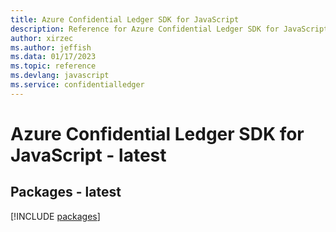 ```yaml
---
title: Azure Confidential Ledger SDK for JavaScript
description: Reference for Azure Confidential Ledger SDK for JavaScript
author: xirzec
ms.author: jeffish
ms.data: 01/17/2023
ms.topic: reference
ms.devlang: javascript
ms.service: confidentialledger
---
```

# Azure Confidential Ledger SDK for JavaScript - latest
## Packages - latest
[!INCLUDE [packages](confidential-ledger-index.md)]